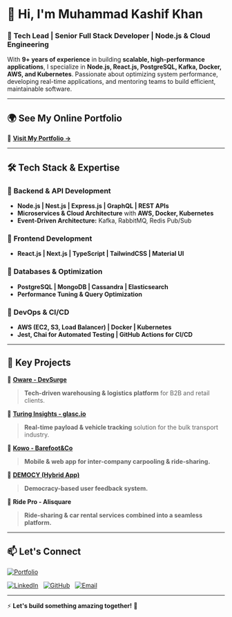 # 👋 Hi, I'm Muhammad Kashif Khan  

### 🚀 **Tech Lead | Senior Full Stack Developer | Node.js & Cloud Engineering**  

With **9+ years of experience** in building **scalable, high-performance applications**, I specialize in **Node.js, React.js, PostgreSQL, Kafka, Docker, AWS, and Kubernetes**. Passionate about optimizing system performance, developing real-time applications, and mentoring teams to build efficient, maintainable software.  

---

## 🌍 **See My Online Portfolio**  
🔗 **[Visit My Portfolio →](https://kashikhan1.github.io/Muhammad-Kashif-Khan/)**  

---

## 🛠️ **Tech Stack & Expertise**  

### 🔹 **Backend & API Development**  
- **Node.js | Nest.js | Express.js | GraphQL | REST APIs**  
- **Microservices & Cloud Architecture** with **AWS, Docker, Kubernetes**  
- **Event-Driven Architecture:** Kafka, RabbitMQ, Redis Pub/Sub  

### 🔹 **Frontend Development**  
- **React.js | Next.js | TypeScript | TailwindCSS | Material UI**  

### 🔹 **Databases & Optimization**  
- **PostgreSQL | MongoDB | Cassandra | Elasticsearch**  
- **Performance Tuning & Query Optimization**  

### 🔹 **DevOps & CI/CD**  
- **AWS (EC2, S3, Load Balancer) | Docker | Kubernetes**  
- **Jest, Chai for Automated Testing | GitHub Actions for CI/CD**  

---

## 🚀 **Key Projects**  

📌 **[Oware - DevSurge](https://oware.co)**  
> **Tech-driven warehousing & logistics platform** for B2B and retail clients.  

📌 **[Turing Insights - glasc.io](https://turing-insights.com)**  
> **Real-time payload & vehicle tracking** solution for the bulk transport industry.  

📌 **[Kowo - Barefoot&Co](https://www.kowo.io)**  
> **Mobile & web app for inter-company carpooling & ride-sharing.**  

📌 **[DEMOCY (Hybrid App)](https://democy.de/)**  
> **Democracy-based user feedback system.**  

📌 **Ride Pro - Alisquare**  
> **Ride-sharing & car rental services combined into a seamless platform.**

---

## 📫 **Let's Connect**  

[![Portfolio](https://img.shields.io/badge/Portfolio-View%20Portfolio-blue?style=for-the-badge&logo=internetexplorer)](https://kashikhan1.github.io/Muhammad-Kashif-Khan/)  

[![LinkedIn](https://img.shields.io/badge/LinkedIn-blue?style=for-the-badge&logo=linkedin)](https://www.linkedin.com/in/muhammad-kashif-khan/) &nbsp;
[![GitHub](https://img.shields.io/badge/GitHub-black?style=for-the-badge&logo=github)](https://github.com/kashikhan1) &nbsp;
[![Email](https://img.shields.io/badge/Email-red?style=for-the-badge&logo=gmail)](mailto:imkashifkhanofficial@gmail.com)

---

⚡ **Let's build something amazing together!** 🚀  
